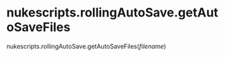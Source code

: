 # nukescripts.rollingAutoSave.getAutoSaveFiles
nukescripts.rollingAutoSave.getAutoSaveFiles(_filename_)